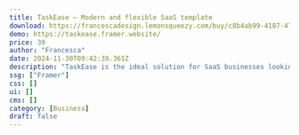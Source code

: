 ```yaml
---
title: TaskEase — Modern and flexible SaaS template
download: https://francescadesign.lemonsqueezy.com/buy/c8b4ab99-4187-476f-81a8-f61e5428d329
demo: https://taskease.framer.website/
price: 39
author: "Francesca"
date: 2024-11-30T09:42:39.361Z
description: "TaskEase is the ideal solution for SaaS businesses looking to create an impactful online presence. With its modern design and essential features, you can launch a professional and high-converting landing page with ease."
ssg: ["Framer"]
css: []
ui: []
cms: []
category: [Business]
draft: false
---
```

